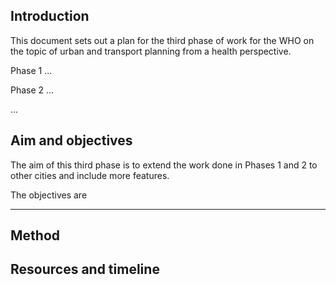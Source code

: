
<!-- README.md is generated from README.Rmd. Please edit that file -->
Introduction
------------

This document sets out a plan for the third phase of work for the WHO on the topic of urban and transport planning from a health perspective.

Phase 1 ...

Phase 2 ...

...

Aim and objectives
------------------

The aim of this third phase is to extend the work done in Phases 1 and 2 to other cities and include more features.

The objectives are

-   -   -   

Method
------

Resources and timeline
----------------------
